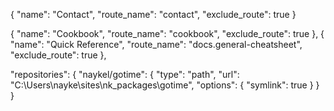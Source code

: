 {
    "name": "Contact",
    "route_name": "contact",
    "exclude_route": true
}

 {
    "name": "Cookbook",
    "route_name": "cookbook",
    "exclude_route": true
},
{
    "name": "Quick Reference",
    "route_name": "docs.general-cheatsheet",
    "exclude_route": true
},

  "repositories": {
        "naykel/gotime": {
            "type": "path",
            "url": "C:\\Users\\nayke\\sites\\nk_packages\\gotime",
            "options": {
                "symlink": true
            }
        }
    }

